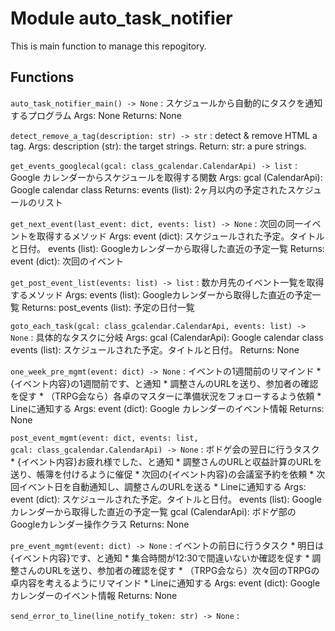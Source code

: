 Module auto_task_notifier
=========================
This is main function to manage this repogitory.

Functions
---------

`auto_task_notifier_main() ‑> None`
:   スケジュールから自動的にタスクを通知するプログラム
    Args:
        None
    Returns:
        None

`detect_remove_a_tag(description: str) ‑> str`
:   detect & remove HTML a tag.
    Args:
        description (str): the target strings.
    Return:
        str: a pure strings.

`get_events_googlecal(gcal: class_gcalendar.CalendarApi) ‑> list`
:   Google カレンダーからスケジュールを取得する関数
    Args:
        gcal (CalendarApi): Google calendar class
    Returns:
        events (list): 2ヶ月以内の予定されたスケジュールのリスト

`get_next_event(last_event: dict, events: list) ‑> None`
:   次回の同一イベントを取得するメソッド
    Args:
        event (dict): スケジュールされた予定。タイトルと日付。
        events (list): Googleカレンダーから取得した直近の予定一覧
    Returns:
        event (dict): 次回のイベント

`get_post_event_list(events: list) ‑> list`
:   数か月先のイベント一覧を取得するメソッド
    Args:
        events (list): Googleカレンダーから取得した直近の予定一覧
    Returns:
        post_events (list): 予定の日付一覧

`goto_each_task(gcal: class_gcalendar.CalendarApi, events: list) ‑> None`
:   具体的なタスクに分岐
    Args:
        gcal (CalendarApi): Google calendar class
        events (list): スケジュールされた予定。タイトルと日付。
    Returns:
        None

`one_week_pre_mgmt(event: dict) ‑> None`
:   イベントの1週間前のリマインド
    * {イベント内容}の1週間前です、と通知
    * 調整さんのURLを送り、参加者の確認を促す
    * （TRPG会なら）各卓のマスターに準備状況をフォローするよう依頼
    * Lineに通知する
    Args:
        event (dict): Google カレンダーのイベント情報
    Returns:
        None

`post_event_mgmt(event: dict, events: list, gcal: class_gcalendar.CalendarApi) ‑> None`
:   ボドゲ会の翌日に行うタスク
    * {イベント内容}お疲れ様でした、と通知
    * 調整さんのURLと収益計算のURLを送り、帳簿を付けるように催促
    * 次回の{イベント内容}の会議室予約を依頼
    * 次回イベント日を自動通知し、調整さんのURLを送る
    * Lineに通知する
    Args:
        event (dict): スケジュールされた予定。タイトルと日付。
        events (list): Googleカレンダーから取得した直近の予定一覧
        gcal (CalendarApi): ボドゲ部のGoogleカレンダー操作クラス
    Returns:
        None

`pre_event_mgmt(event: dict) ‑> None`
:   イベントの前日に行うタスク
    * 明日は{イベント内容}です、と通知
    * 集合時間が12:30で間違いないか確認を促す
    * 調整さんのURLを送り、参加者の確認を促す
    * （TRPG会なら）次々回のTRPGの卓内容を考えるようにリマインド
    * Lineに通知する
    Args:
        event (dict): Google カレンダーのイベント情報
    Returns:
        None

`send_error_to_line(line_notify_token: str) ‑> None`
: